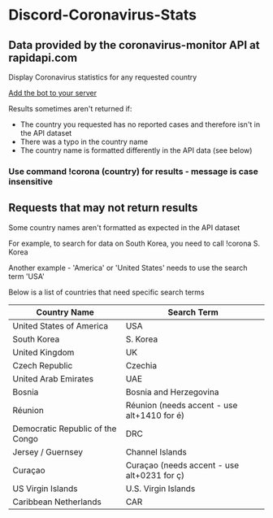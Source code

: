 # Discord-Coronavirus-Stats

## Data provided by the coronavirus-monitor API at rapidapi.com
Display Coronavirus statistics for any requested country

[Add the bot to your server](https://discordapp.com/api/oauth2/authorize?client_id=690346398151082044&permissions=67584&scope=bot)

Results sometimes aren't returned if:
  - The country you requested has no reported cases and therefore isn't in the API dataset
  - There was a typo in the country name
  - The country name is formatted differently in the API data (see below)
  
### Use command !corona (country) for results - message is case insensitive
 
## Requests that may not return results
Some country names aren't formatted as expected in the API dataset

For example, to search for data on South Korea, you need to call !corona S. Korea

Another example - 'America' or 'United States' needs to use the search term 'USA'

Below is a list of countries that need specific search terms

Country Name | Search Term
------------ | ------------
United States of America | USA
South Korea | S. Korea
United Kingdom | UK
Czech Republic | Czechia
United Arab Emirates | UAE
Bosnia | Bosnia and Herzegovina
Réunion | Réunion (needs accent - use alt+1410 for é)
Democratic Republic of the Congo | DRC
Jersey / Guernsey | Channel Islands
Curaçao | Curaçao (needs accent - use alt+0231 for ç)
US Virgin Islands | U.S. Virgin Islands
Caribbean Netherlands | CAR

